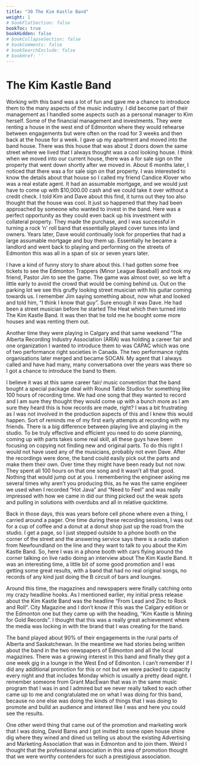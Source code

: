 ```yaml
---
title: "30 The Kim Kastle Band"
weight: 1
# bookFlatSection: false
bookToc: true
bookHidden: false
# bookCollapseSection: false
# bookComments: false
# bookSearchExclude: false
# bookHref: ''
---
```

# The Kim Kastle Band
Working with this band was a lot of fun and gave me a chance to introduce them to the many aspects of the music industry.  I did become part of their management as I handled some aspects such as a personal manager to Kim herself.  Some of the financial management and investments.  They were renting a house in the west end of Edmonton where they would rehearse between engagements but were often on the road for  3 weeks and then back at the house for a week.  I gave up my apartment and moved into the band house.  There was this house that was about 2 doors down the same street where we lived that I always thought was a cool looking house.  I think when we moved into our current house, there was a for sale sign on the property that went down shortly after we moved in.  About 6 months later, I noticed that there was a for sale sign on that property.  I was interested to know the details about that house so I called my friend Candice Klover who was a real estate agent.  It had an assumable mortgage, and we would just have to come up with $10,000.00 cash and we could take it over without a credit check.  I told Kim and Dave about this find, it turns out they too also thought that the house was cool.  It just so happened that they had been approached by someone who wanted to invest in the band.  Here was a perfect opportunity as they could even back up his investment with collateral property.  They made the purchase, and I was successful in turning a rock ’n' roll band that essentially played cover tunes into land owners.  Years later, Dave would continually look for properties that had a large assumable mortgage and buy them up.  Essentially he became a landlord and went back to playing and performing on the streets of Edmonton  this was all in a span of six or seven years later.

I have a kind of funny story to share about this.  I had gotten some free tickets to see the Edmonton Trappers (Minor League Baseball) and took my friend, Pastor Jim to see the game.  The game was almost over, so we left a little early to avoid the crowd that would be coming behind us.  Out on the parking lot we see this gruffy looking street musician with his guitar coming towards us.  I remember Jim saying something about, now what and looked and told him, “I think I know that guy”.  Sure enough it was Dave.  He had been a street musician before he started The Heat which then turned into The Kim Kastle Band.  It was then that he told me he bought some more houses and was renting them out.

Another time they were playing in Calgary and that same weekend “The Alberta Recording Industry Association (ARIA) was holding a career fair and one organization I wanted to introduce them to was CAPAC which was one of two performance right societies in Canada.  The two performance rights organisations later merged and became SOCAN.  My agent that I always called and have had many, many conversations over the years was there so I got a chance to introduce the band to them.

I believe it was at this same career fair/ music convention that the band bought a special package deal with Round Table Studios for something like 100 hours of recording time.  We had one song that they wanted to record and I am sure they thought they would come up with a bunch more as I am sure they heard this is how records are made, right?  I was a bit frustrating as I was not involved in the production aspects of this and I knew this would happen.  Sort of reminds me of my first early attempts at recording with my friends.  There is a big difference between playing live and playing in the studio.  To be truly effective and efficient you need to do some planning, coming up with parts takes some real skill, all these guys have been focusing on copying not finding new and original parts.  To do this right I would not have used any of the musicians, probably not even Dave.  After the recordings were done, the band could easily pick out the parts and make them their own.  Over time they might have been ready but not now.  They spent all 100 hours on that one song and it wasn’t all that good.  Nothing that would jump out at you.  I remembering the engineer asking me several times why aren’t you producing this, as he was the same engineer we used when I recorded “Hot Java” and “Need to Feel” and was really impressed with how we came in did our thing picked out the weak spots and pulling in solutions with overdubs and all in relative quicktime.

Back in those days, this was years before cell phone where even a thing, I carried around a pager.  One time during these recording sessions, I was out for a cup of coffee and a donut at a donut shop just up the road from the studio.  I get a page, so I just stepped outside to a phone booth on the corner of the street and the answering service says there is a radio station from Newfoundland on the line and they want to talk to you about the Kim Kastle Band.  So, here I was in a phone booth with cars flying around the corner talking on live radio doing an interview about The Kim Kastle Band.  It was an interesting time, a little bit of some good promotion and I was getting some great results, with a band that had no real original songs, no records of any kind just doing the B circuit of bars and lounges.

Around this time, the magazines and newspapers were finally catching onto my crazy headline hooks.  As I mentioned earlier, my initial press release about the Kim Kastle Band was the headline “From Lead and Zinc to Rock and Roll”.  City Magazine and I don’t know if this was the Calgary edition or the Edmonton one but they came up with the heading, “Kim Kastle is Mining for Gold Records”.  I thought that this was a really great achievement where the media was locking in with the brand that I was creating for the band.

The band played about 90% of their engagements in the rural parts of Alberta and Saskatchewan.  In the meantime we had stories being written about the band in the two newspapers of Edmonton and all the local magazines.  There was a growing interest in this band and finally they got a one week gig in a lounge in the West End of Edmonton.  I can’t remember if I did any additional promotion for this or not but we were packed to capacity every night and that includes Monday which is usually a pretty dead night.  I remember someone from Grant MacEwan that was in the same music program that I was in and I admired but we never really talked to each other came up to me and congratulated me on what I was doing for this band, because no one else was doing the kinds of things that I was doing to promote and build an audience and interest like I was and here you could see the results.

One other weird thing that came out of the promotion and marketing work that I was doing, David Barns and I got invited to some open house shine dig where they wined and dined us telling us about the existing Advertising and Marketing Association that was in Edmonton and to join them.  Weird I thought that the professional association in this area of promotion thought that we were worthy contenders for such a prestigious association.